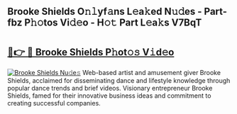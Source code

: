 ## Brooke Shields O𝚗𝚕yf𝚊ns L𝚎a𝚔ed N𝚞𝚍es - Part-fbz P𝚑𝚘tos Vi𝚍𝚎o - H𝚘𝚝 Part L𝚎a𝚔s V7BqT

# <h2><a href="http://kfc8kyn.oniu.top/?m=Brooke+Shields">🔗👉 🔴 Brooke Shields P𝚑ot𝚘𝚜 V𝚒d𝚎o</a></h2>

[![Brooke Shields Nu𝚍e𝚜](https://i.imgur.com/0qMVB7G.gif)](http://kfc8kyn.oniu.top/?m=Brooke+Shields)
Web-based artist and amusement giver Brooke Shields, acclaimed for disseminating dance and lifestyle knowledge through popular dance trends and brief videos. Visionary entrepreneur Brooke Shields, famed for their innovative business ideas and commitment to creating successful companies.  
